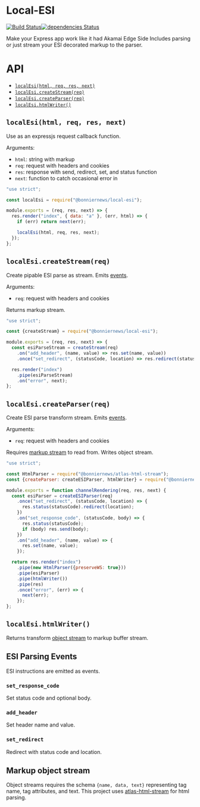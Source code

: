 Local-ESI
=========

[![Build Status](https://travis-ci.org/BonnierNews/local-esi.svg?branch=master)](https://travis-ci.org/BonnierNews/local-esi)[![dependencies Status](https://david-dm.org/BonnierNews/local-esi/status.svg)](https://david-dm.org/BonnierNews/local-esi)

Make your Express app work like it had Akamai Edge Side Includes parsing or just stream your ESI decorated markup to the parser.

# API

- [`localEsi(html, req, res, next)`](#localesihtml-req-res-next)
- [`localEsi.createStream(req)`](#localesicreatestreamreq)
- [`localEsi.createParser(req)`](#localesicreateparserreq)
- [`localEsi.htmlWriter()`](#localesihtmlwriter)

## `localEsi(html, req, res, next)`

Use as an expressjs request callback function.

Arguments:
- `html`: string with markup
- `req`: request with headers and cookies
- `res`: response with send, redirect, set, and status function
- `next`: function to catch occasional error in

```javascript
"use strict";

const localEsi = require("@bonniernews/local-esi");

module.exports = (req, res, next) => {
  res.render("index", { data: "a" }, (err, html) => {
    if (err) return next(err);

    localEsi(html, req, res, next);
  });
};
```

## `localEsi.createStream(req)`

Create pipable ESI parse as stream. Emits [events](#esi-parsing-events).

Arguments:
- `req`: request with headers and cookies

Returns markup stream.

```javascript
"use strict";

const {createStream} = require("@bonniernews/local-esi");

module.exports = (req, res, next) => {
  const esiParseStream = createStream(req)
    .on("add_header", (name, value) => res.set(name, value))
    .once("set_redirect", (statusCode, location) => res.redirect(statusCode, location));

  res.render("index")
    .pipe(esiParseStream)
    .on("error", next);
};
```

## `localEsi.createParser(req)`

Create ESI parse transform stream. Emits [events](#esi-parsing-events).

Arguments:
- `req`: request with headers and cookies

Requires [markup stream](#markup-object-stream) to read from. Writes object stream.

```javascript
"use strict";

const HtmlParser = require("@bonniernews/atlas-html-stream");
const {createParser: createESIParser, htmlWriter} = require("@bonniernews/local-esi");

module.exports = function channelRendering(req, res, next) {
  const esiParser = createESIParser(req)
    .once("set_redirect", (statusCode, location) => {
      res.status(statusCode).redirect(location);
    })
    .on("set_response_code", (statusCode, body) => {
      res.status(statusCode);
      if (body) res.send(body);
    })
    .on("add_header", (name, value) => {
      res.set(name, value);
    });

  return res.render("index")
    .pipe(new HtmlParser({preserveWS: true}))
    .pipe(esiParser)
    .pipe(htmlWriter())
    .pipe(res)
    .once("error", (err) => {
      next(err);
    });
};
```

## `localEsi.htmlWriter()`

Returns transform [object stream](#markup-object-stream) to markup buffer stream.

## ESI Parsing Events

ESI instructions are emitted as events.

### `set_response_code`

Set status code and optional body.

### `add_header`

Set header name and value.

### `set_redirect`

Redirect with status code and location.

## Markup object stream

Object streams requires the schema `{name, data, text}` representing tag name, tag attributes, and text. This project uses [atlas-html-stream](https://www.npmjs.com/package/atlas-html-stream) for html parsing.
